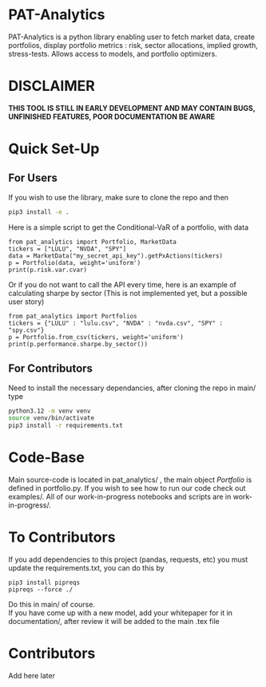 # PAT-Analytics
PAT-Analytics is a python library enabling user to fetch market data, create portfolios, display portfolio metrics : risk, sector allocations, implied growth, stress-tests. Allows access to models, and portfolio optimizers. 
  
# DISCLAIMER  
**THIS TOOL IS STILL IN EARLY DEVELOPMENT AND MAY CONTAIN BUGS, UNFINISHED FEATURES, POOR DOCUMENTATION BE AWARE**
# Quick Set-Up 
## For Users
If you wish to use the library, make sure to clone the repo and then 
```bash
pip3 install -e .
```  
Here is a simple script to get the Conditional-VaR of a portfolio, with data
```python3
from pat_analytics import Portfolio, MarketData
tickers = ["LULU", "NVDA", "SPY"]
data = MarketData("my_secret_api_key").getPxActions(tickers)
p = Portfolio(data, weight='uniform')
print(p.risk.var.cvar)
```
Or if you do not want to call the API every time, here is an example of 
calculating sharpe by sector (This is not implemented yet, but a possible user story)
```python3
from pat_analytics import Portfolios
tickers = {"LULU" : "lulu.csv", "NVDA" : "nvda.csv", "SPY" : "spy.csv"}
p = Portfolio.from_csv(tickers, weight='uniform')
print(p.performance.sharpe.by_sector())
```
## For Contributors
Need to install the necessary dependancies, after cloning the repo in main/ type  
```bash
python3.12 -m venv venv
source venv/bin/activate
pip3 install -r requirements.txt
```  

# Code-Base  
Main source-code is located in pat_analytics/ , the main object *Portfolio* is defined in portfolio.py. If you wish to see how to run our code check out examples/. All of our work-in-progress notebooks and scripts are in work-in-progress/.  

# To Contributors  
If you add dependencies to this project (pandas, requests, etc) you must update the requirements.txt, you can do this by  
```python3
pip3 install pipreqs  
pipreqs --force ./
```
Do this in main/ of course.  
If you have come up with a new model, add your whitepaper for it in documentation/, after review it will be added to the main .tex file
# Contributors  
Add here later